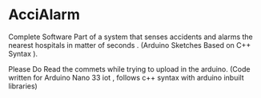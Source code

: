 # AcciAlarm
Complete Software Part of a system that senses accidents and alarms the nearest hospitals in matter of seconds . (Arduino Sketches Based on C++ Syntax ).

Please Do Read the commets while trying to upload in the arduino.
(Code written for Arduino Nano 33 iot , follows c++ syntax with arduino inbuilt libraries)
